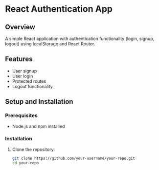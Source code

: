 # React Authentication App

## Overview
A simple React application with authentication functionality (login, signup, logout) using localStorage and React Router.

## Features
- User signup
- User login
- Protected routes
- Logout functionality

## Setup and Installation

### Prerequisites
- Node.js and npm installed

### Installation
1. Clone the repository:
   ```bash
   git clone https://github.com/your-username/your-repo.git
   cd your-repo
